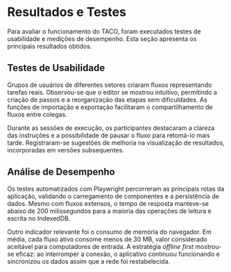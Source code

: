 # Resultados e Testes

Para avaliar o funcionamento do TACO, foram executados testes de usabilidade e medições de desempenho. Esta seção apresenta os principais resultados obtidos.

## Testes de Usabilidade

Grupos de usuários de diferentes setores criaram fluxos representando tarefas reais. Observou-se que o editor se mostrou intuitivo, permitindo a criação de passos e a reorganização das etapas sem dificuldades. As funções de importação e exportação facilitaram o compartilhamento de fluxos entre colegas.

Durante as sessões de execução, os participantes destacaram a clareza das instruções e a possibilidade de pausar o fluxo para retomá-lo mais tarde. Registraram-se sugestões de melhoria na visualização de resultados, incorporadas em versões subsequentes.

## Análise de Desempenho

Os testes automatizados com Playwright percorreram as principais rotas da aplicação, validando o carregamento de componentes e a persistência de dados. Mesmo com fluxos extensos, o tempo de resposta manteve-se abaixo de 200 milissegundos para a maioria das operações de leitura e escrita no IndexedDB.

Outro indicador relevante foi o consumo de memória do navegador. Em média, cada fluxo ativo consome menos de 30 MB, valor considerado aceitável para computadores de entrada. A estratégia _offline first_ mostrou-se eficaz: ao interromper a conexão, o aplicativo continuou funcionando e sincronizou os dados assim que a rede foi restabelecida.
